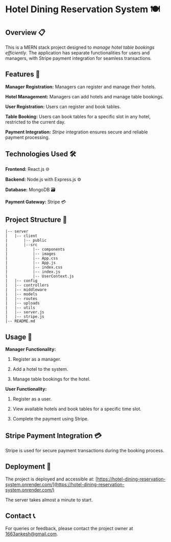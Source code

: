 # Hotel Dining Reservation System 🍽️

## Overview 📋

This is a MERN stack project designed to _manage hotel table bookings efficiently_. The application has separate functionalities for users and managers, with Stripe payment integration for seamless transactions.

## Features 🌟

**Manager Registration:** Managers can register and manage their hotels.

**Hotel Management:** Managers can add hotels and manage table bookings.

**User Registration:** Users can register and book tables.

**Table Booking:** Users can book tables for a specific slot in any hotel, restricted to the current day.

**Payment Integration:** _Stripe_ integration ensures secure and reliable payment processing.

## Technologies Used 🛠️

**Frontend:** React.js 🌐

**Backend:** Node.js with Express.js ⚙️

**Database:** MongoDB 🗃️

**Payment Gateway:** Stripe 💳

## Project Structure 📁

```hotel-dining-reservation-system
|-- server
|   |-- client
|       |-- public
|       |--src
|           |-- components
|           |-- images
|           |-- App.css
|           |-- App.js
|           |-- index.css
|           |-- index.js
|           |-- UserContext.js
|   |-- config
|   |-- controllers
|   |-- middleware
|   |-- models
|   |-- routes
|   |-- uploads
|   |-- utils
|   |-- server.js
|   |-- stripe.js
|-- README.md
```

## Usage 📝

**Manager Functionality:**

1.  Register as a manager.

2.  Add a hotel to the system.

3.  Manage table bookings for the hotel.

**User Functionality:**

1.  Register as a user.

2.  View available hotels and book tables for a specific time slot.

3.  Complete the payment using Stripe.

## Stripe Payment Integration 💳

Stripe is used for secure payment transactions during the booking process.

## Deployment 🚀

The project is deployed and accessible at: [https://hotel-dining-reservation-system.onrender.com/](https://hotel-dining-reservation-system.onrender.com/)

The server takes almost a minute to start.

## Contact 📞

For queries or feedback, please contact the project owner at [1663ankesh@gmail.com](1663ankesh@gmail.com).
